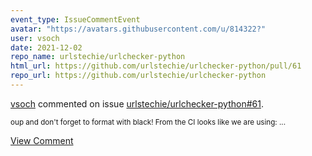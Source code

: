 ```yaml
---
event_type: IssueCommentEvent
avatar: "https://avatars.githubusercontent.com/u/814322?"
user: vsoch
date: 2021-12-02
repo_name: urlstechie/urlchecker-python
html_url: https://github.com/urlstechie/urlchecker-python/pull/61
repo_url: https://github.com/urlstechie/urlchecker-python
---
```


<a href='https://github.com/vsoch' target='_blank'>vsoch</a> commented on issue <a href='https://github.com/urlstechie/urlchecker-python/pull/61' target='_blank'>urlstechie/urlchecker-python#61</a>.

<small>oup and don't forget to format with black! From the CI looks like we are using:...</small>

<a href='https://github.com/urlstechie/urlchecker-python/pull/61' target='_blank'>View Comment</a>